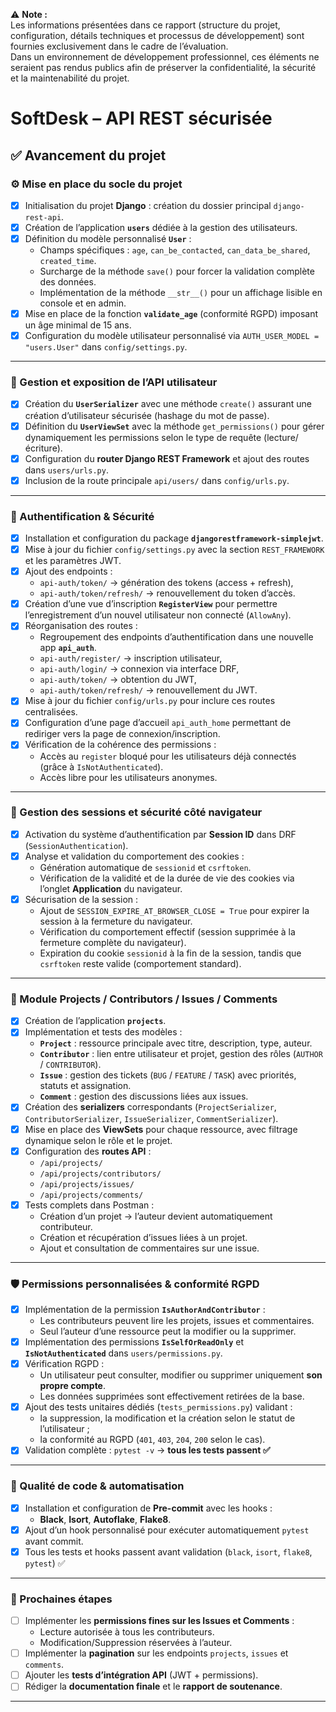 ⚠️ **Note :**  
Les informations présentées dans ce rapport (structure du projet, configuration, détails techniques et processus de développement) sont fournies exclusivement dans le cadre de l’évaluation.  
Dans un environnement de développement professionnel, ces éléments ne seraient pas rendus publics afin de préserver la confidentialité, la sécurité et la maintenabilité du projet.

# SoftDesk – API REST sécurisée

## ✅ Avancement du projet

### ⚙️ Mise en place du socle du projet
- [x] Initialisation du projet **Django** : création du dossier principal `django-rest-api`.
- [x] Création de l’application **`users`** dédiée à la gestion des utilisateurs.
- [x] Définition du modèle personnalisé **`User`** :
  - Champs spécifiques : `age`, `can_be_contacted`, `can_data_be_shared`, `created_time`.
  - Surcharge de la méthode `save()` pour forcer la validation complète des données.
  - Implémentation de la méthode `__str__()` pour un affichage lisible en console et en admin.
- [x] Mise en place de la fonction **`validate_age`** (conformité RGPD) imposant un âge minimal de 15 ans.
- [x] Configuration du modèle utilisateur personnalisé via `AUTH_USER_MODEL = "users.User"` dans `config/settings.py`.

---

### 🧩 Gestion et exposition de l’API utilisateur
- [x] Création du **`UserSerializer`** avec une méthode `create()` assurant une création d’utilisateur sécurisée (hashage du mot de passe).
- [x] Définition du **`UserViewSet`** avec la méthode `get_permissions()` pour gérer dynamiquement les permissions selon le type de requête (lecture/écriture).
- [x] Configuration du **router Django REST Framework** et ajout des routes dans `users/urls.py`.
- [x] Inclusion de la route principale `api/users/` dans `config/urls.py`.

---

### 🔐 Authentification & Sécurité
- [x] Installation et configuration du package **`djangorestframework-simplejwt`**.
- [x] Mise à jour du fichier `config/settings.py` avec la section `REST_FRAMEWORK` et les paramètres JWT.
- [x] Ajout des endpoints :
  - `api-auth/token/` → génération des tokens (access + refresh),
  - `api-auth/token/refresh/` → renouvellement du token d’accès.
- [x] Création d’une vue d’inscription **`RegisterView`** pour permettre l’enregistrement d’un nouvel utilisateur non connecté (`AllowAny`).
- [x] Réorganisation des routes :
  - Regroupement des endpoints d’authentification dans une nouvelle app **`api_auth`**.
  - `api-auth/register/` → inscription utilisateur,
  - `api-auth/login/` → connexion via interface DRF,
  - `api-auth/token/` → obtention du JWT,
  - `api-auth/token/refresh/` → renouvellement du JWT.
- [x] Mise à jour du fichier `config/urls.py` pour inclure ces routes centralisées.
- [x] Configuration d’une page d’accueil `api_auth_home` permettant de rediriger vers la page de connexion/inscription.
- [x] Vérification de la cohérence des permissions :
  - Accès au `register` bloqué pour les utilisateurs déjà connectés (grâce à `IsNotAuthenticated`).
  - Accès libre pour les utilisateurs anonymes.

---

### 🍪 Gestion des sessions et sécurité côté navigateur
- [x] Activation du système d’authentification par **Session ID** dans DRF (`SessionAuthentication`).
- [x] Analyse et validation du comportement des cookies :
  - Génération automatique de `sessionid` et `csrftoken`.
  - Vérification de la validité et de la durée de vie des cookies via l’onglet **Application** du navigateur.
- [x] Sécurisation de la session :
  - Ajout de `SESSION_EXPIRE_AT_BROWSER_CLOSE = True` pour expirer la session à la fermeture du navigateur.
  - Vérification du comportement effectif (session supprimée à la fermeture complète du navigateur).
  - Expiration du cookie `sessionid` à la fin de la session, tandis que `csrftoken` reste valide (comportement standard).

---

### 🧱 Module **Projects / Contributors / Issues / Comments**
- [x] Création de l’application **`projects`**.
- [x] Implémentation et tests des modèles :
  - **`Project`** : ressource principale avec titre, description, type, auteur.
  - **`Contributor`** : lien entre utilisateur et projet, gestion des rôles (`AUTHOR` / `CONTRIBUTOR`).
  - **`Issue`** : gestion des tickets (`BUG` / `FEATURE` / `TASK`) avec priorités, statuts et assignation.
  - **`Comment`** : gestion des discussions liées aux issues.
- [x] Création des **serializers** correspondants (`ProjectSerializer`, `ContributorSerializer`, `IssueSerializer`, `CommentSerializer`).
- [x] Mise en place des **ViewSets** pour chaque ressource, avec filtrage dynamique selon le rôle et le projet.
- [x] Configuration des **routes API** :
  - `/api/projects/`
  - `/api/projects/contributors/`
  - `/api/projects/issues/`
  - `/api/projects/comments/`
- [x] Tests complets dans Postman :
  - Création d’un projet → l’auteur devient automatiquement contributeur.
  - Création et récupération d’issues liées à un projet.
  - Ajout et consultation de commentaires sur une issue.

---

### 🛡️ Permissions personnalisées & conformité RGPD
- [x] Implémentation de la permission **`IsAuthorAndContributor`** :
  - Les contributeurs peuvent lire les projets, issues et commentaires.
  - Seul l’auteur d’une ressource peut la modifier ou la supprimer.
- [x] Implémentation des permissions **`IsSelfOrReadOnly`** et **`IsNotAuthenticated`** dans `users/permissions.py`.
- [x] Vérification RGPD :
  - Un utilisateur peut consulter, modifier ou supprimer uniquement **son propre compte**.
  - Les données supprimées sont effectivement retirées de la base.
- [x] Ajout des tests unitaires dédiés (`tests_permissions.py`) validant :
  - la suppression, la modification et la création selon le statut de l’utilisateur ;
  - la conformité au RGPD (`401`, `403`, `204`, `200` selon le cas).
- [x] Validation complète : `pytest -v` → **tous les tests passent ✅**

---

### 🧰 Qualité de code & automatisation
- [x] Installation et configuration de **Pre-commit** avec les hooks :
  - **Black**, **Isort**, **Autoflake**, **Flake8**.
- [x] Ajout d’un hook personnalisé pour exécuter automatiquement `pytest` avant commit.
- [x] Tous les tests et hooks passent avant validation (`black`, `isort`, `flake8`, `pytest`) ✅

---

### 🚀 Prochaines étapes
- [ ] Implémenter les **permissions fines sur les Issues et Comments** :
  - Lecture autorisée à tous les contributeurs.
  - Modification/Suppression réservées à l’auteur.
- [ ] Implémenter la **pagination** sur les endpoints `projects`, `issues` et `comments`.
- [ ] Ajouter les **tests d’intégration API** (JWT + permissions).
- [ ] Rédiger la **documentation finale** et le **rapport de soutenance**.

---
